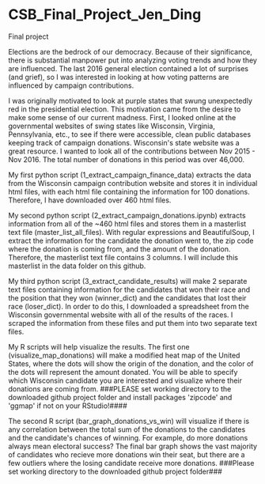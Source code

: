 # CSB_Final_Project_Jen_Ding
Final project 

Elections are the bedrock of our democracy. Because of their significance, there is substantial manpower put into analyzing voting trends and how they are influenced. The last 2016 general election contained a lot of surprises (and grief), so I was interested in looking at how voting patterns are influenced by campaign contributions. 

I was originally motivated to look at purple states that swung unexpectedly red in the presidential election. This motivation came from the desire to make some sense of our current madness. First, I looked online at the governmental websites of swing states like Wisconsin, Virginia, Pennsylvania, etc., to see if there were accessible, clean public databases keeping track of campaign donations. Wisconsin's state website was a great resource. I wanted to look all of the contributions between Nov 2015 - Nov 2016. The total number of donations in this period was over 46,000. 

My first python script (1_extract_campaign_finance_data) extracts the data from the Wisconsin campaign contribution website and stores it in individual html files, with each html file containing the information for 100 donations. Therefore, I have downloaded over 460 html files.  

My second python script (2_extract_campaign_donations.ipynb) extracts information from all of the ~460 html files and stores them in a masterlist text file (master_list_all_files). With regular expressions and BeautifulSoup, I extract the information for the candidate the donation went to, the zip code where the donation is coming from, and the amount of the donation. Therefore, the masterlist text file contains 3 columns. I will include this masterlist in the data folder on this github. 

My third python script (3_extract_candidate_results) will make 2 separate text files containing information for the candidates that won their race and the position that they won (winner_dict) and the candidates that lost their race (loser_dict). In order to do this, I downloaded a spreadsheet from the Wisconsin governmental website with all of the results of the races. I scraped the information from these files and put them into two separate text files. 

My R scripts will help visualize the results. The first one (visualize_map_donations) will make a modified heat map of the United States, where the dots will show the origin of the donation, and the color of the dots will represent the amount donated. You will be able to specify which Wisconsin candidate you are interested and visualize where their donations are coming from. ###PLEASE set working directory to the downloaded github project folder and install packages 'zipcode' and 'ggmap' if not on your RStudio!####

The second R script (bar_graph_donations_vs_win) will visualize if there is any correlation between the total sum of the donations to the candidates and the candidate's chances of winning. For example, do more donations always mean electoral success? The final bar graph shows the vast majority of candidates who recieve more donations win their seat, but there are a few outliers where the losing candidate receive more donations. ###Please set working directory to the downloaded github project folder###


 
